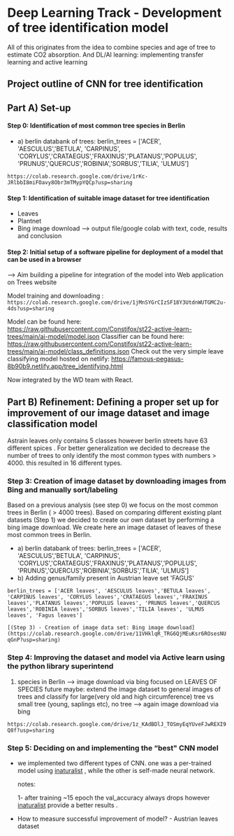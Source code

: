 # Deep Learning Track - Development of tree identification model 
All of this originates from the idea to combine species and age of tree to estimate CO2 absorption.
And DL/AI learning: implementing transfer learning and active learning


## Project outline of CNN for tree identification
## Part A) Set-up
#### Step 0: Identification of most common tree species in Berlin 
- a) berlin databank of trees:
berlin_trees = ['ACER', 'AESCULUS','BETULA', 'CARPINUS', 'CORYLUS','CRATAEGUS','FRAXINUS','PLATANUS','POPULUS', 'PRUNUS','QUERCUS','ROBINIA','SORBUS','TILIA', 'ULMUS']

`https://colab.research.google.com/drive/1rKc-JRlbbI8miFOavy8Obr3mTMypYQCp?usp=sharing`

#### Step 1: Identification of suitable image dataset for tree identification
- Leaves
- Plantnet
- Bing image download
--> output file/google colab with text, code, results and conclusion
#### Step 2: Initial setup of a software pipeline for deployment of a model that can be used in a browser
--> Aim building a pipeline for integration of the model into Web application on Trees website

Model training and downloading : `https://colab.research.google.com/drive/1jMnSYGrCIzSF18Y3UtdnWUTGMC2u-4ds?usp=sharing`

Model can be found here: https://raw.githubusercontent.com/Constifox/st22-active-learn-trees/main/ai-model/model.json
Classifier can be found here: https://raw.githubusercontent.com/Constifox/st22-active-learn-trees/main/ai-model/class_definitions.json
Check out the very simple leave classifying model hosted on netlify:
https://famous-pegasus-8b90b9.netlify.app/tree_identifying.html

Now integrated by the WD team with React.

## Part B) Refinement: Defining a proper set up for improvement of our image dataset and image classification model

Astrain leaves only contains 5 classes however berlin streets have 63 different spices . For better generalization we decided to decrease the number of trees to only identify the most common types with numbers > 4000. this resulted in 16 different types.



### Step 3: Creation of image dataset by downloading images from Bing and manually sort/labeling
Based on a previous analysis (see step 0) we focus on the most common trees in Berlin ( > 4000 trees).
Based on comparing different existing plant datasets (Step 1) we decided to create our own dataset by performing a bing image download.
We create here an image dataset of leaves of these most common trees in Berlin.

- a) berlin databank of trees:
berlin_trees = ['ACER', 'AESCULUS','BETULA', 'CARPINUS', 'CORYLUS','CRATAEGUS','FRAXINUS','PLATANUS','POPULUS', 'PRUNUS','QUERCUS','ROBINIA','SORBUS','TILIA', 'ULMUS']
- b) Adding genus/family present in Austrian leave set
'FAGUS'

`berlin_trees = ['ACER leaves', 'AESCULUS leaves','BETULA leaves', 'CARPINUS leaves', 'CORYLUS leaves','CRATAEGUS leaves','FRAXINUS leaves','PLATANUS leaves','POPULUS leaves', 'PRUNUS leaves','QUERCUS leaves','ROBINIA leaves','SORBUS leaves','TILIA leaves', 'ULMUS leaves', 'Fagus leaves']`

`[(Step 3) - Creation of image data set: Bing image download](https://colab.research.google.com/drive/11VHklqR_TRG6QjMEuKsr6ROsesNUqGnP?usp=sharing)`



### Step 4: Improving the dataset and model via Active learn using the python library superintend
1) species in Berlin --> image download via bing focused on LEAVES OF SPECIES
future maybe: extend the image dataset to general images of trees and classify for large(very old and high circumference) tree vs small tree (young, saplings etc), no tree --> again image download via bing

`https://colab.research.google.com/drive/1z_KAdBDlJ_TOSmyEqYUveFJwREXI9Q8f?usp=sharing`

### Step 5: Deciding on and implementing the “best" CNN model
- we implemented two different types of CNN. one was a per-trained model using [inaturalist](https://tfhub.dev/google/inaturalist/inception_v3/feature_vector/5) , while the other is self-made neural network.

  notes: 

  1- after training ~15 epoch the  val_accuracy always drops however  [inaturalist](https://tfhub.dev/google/inaturalist/inception_v3/feature_vector/5) provide a better results .

  

- How to measure successful improvement of model? - Austrian leaves dataset

  

  



